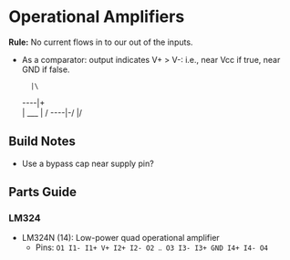 Operational Amplifiers
======================

__Rule:__ No current flows in to our out of the inputs.

- As a comparator: output indicates V+ > V-: i.e., near Vcc if true,
  near GND if false.

        |\
    ----|+\
        |  \___
        |  /
    ----|-/
        |/


Build Notes
-----------

- Use a bypass cap near supply pin?


Parts Guide
-----------

### LM324

* LM324N (14): Low-power quad operational amplifier
  - Pins: `O1 I1- I1+ V+ I2+ I2- O2 ‥ O3 I3- I3+ GND I4+ I4- O4`

[TI LM324-N-MIL]: https://www.ti.com/lit/ds/symlink/lm324-n-mil.pdf
